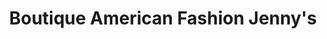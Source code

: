 ---
title: "Boutique American Fashion Jenny's"
url: /guacimo/boutique-american-fashion-jennys/
shop: Modehaus
---